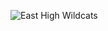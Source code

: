 ![East High Wildcats](https://res.cloudinary.com/svcastaneda/image/upload/v1552581493/wildcats_puf5yn.jpg)
